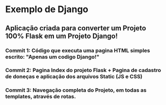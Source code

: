 # Exemplo de Django

## Aplicação criada para converter um Projeto 100% Flask em um Projeto Django!

### Commit 1: Código que executa uma pagina HTML simples escrito: "Apenas um codigo Django!"

### Commit 2: Pagina Index do projeto Flask + Pagina de cadastro de doneças e aplicação dos arquivos Static (JS e CSS)

### Commit 3: Navegação completa do Projeto, em todas as templates, através de rotas.
